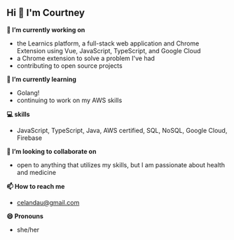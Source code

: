 ## Hi 👋 I'm Courtney

 **🔭 I’m currently working on**
- the Learnics platform, a full-stack web application and Chrome Extension using Vue, JavaScript, TypeScript, and Google Cloud
- a Chrome extension to solve a problem I've had
- contributing to open source projects

 **🌱 I’m currently learning** 
- Golang!
- continuing to work on my AWS skills

**💻 skills**
- JavaScript, TypeScript, Java, AWS certified, SQL, NoSQL, Google Cloud, Firebase

**👯 I’m looking to collaborate on**
- open to anything that utilizes my skills, but I am passionate about health and medicine

<!-- **🤔 I’m looking for help with:** -->

<!-- **💬 Ask me about** -->

**📫  How to reach me** 
- celandau@gmail.com

**😄 Pronouns** 
- she/her

<!-- **⚡ Fun fact** 
-  -->

<!--
**clandau/clandau** is a ✨ _special_ ✨ repository because its `README.md` (this file) appears on your GitHub profile.

Here are some ideas to get you started:

- 🔭 I’m currently working on ...
- 🌱 I’m currently learning ...
- 👯 I’m looking to collaborate on ...
- 🤔 I’m looking for help with ...
- 💬 Ask me about ...
- 📫 How to reach me: ...
- 😄 Pronouns: ...
- ⚡ Fun fact: ...
-->
